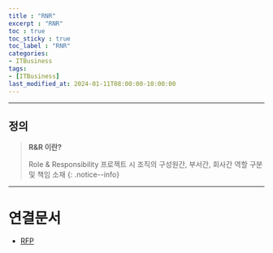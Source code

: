 ```yaml
---
title : "RNR"
excerpt : "RNR"
toc : true
toc_sticky : true
toc_label : "RNR"
categories:
- ITBusiness
tags:
- [ITBusiness]
last_modified_at: 2024-01-11T08:00:00-10:00:00
---
```

  
---
  
## 정의
> **R&R 이란?**  
>
> Role & Responsibility
> 프로젝트 시 조직의 구성원간, 부서간, 회사간 역할 구분 및 책임 소재 
{: .notice--info}  

---
  
# 연결문서
- [RFP](../../itbusiness/itbusiness-RFP)